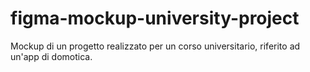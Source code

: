 # figma-mockup-university-project
Mockup di un progetto realizzato per un corso universitario, riferito ad un'app di domotica.
